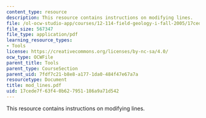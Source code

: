 ```yaml
---
content_type: resource
description: This resource contains instructions on modifying lines.
file: /ol-ocw-studio-app/courses/12-114-field-geology-i-fall-2005/17cede7f63f40b627951186a9a71d542_mod_lines.pdf
file_size: 567347
file_type: application/pdf
learning_resource_types:
- Tools
license: https://creativecommons.org/licenses/by-nc-sa/4.0/
ocw_type: OCWFile
parent_title: Tools
parent_type: CourseSection
parent_uid: 7fdf7c21-b8e8-a177-1da0-484f47e67a7a
resourcetype: Document
title: mod_lines.pdf
uid: 17cede7f-63f4-0b62-7951-186a9a71d542
---
```

This resource contains instructions on modifying lines.